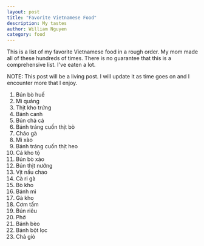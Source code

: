 ```yaml
---
layout: post
title: "Favorite Vietnamese Food"
description: My tastes
author: William Nguyen
category: food
---
```


This is a list of my favorite Vietnamese food in a rough order. My mom made all of these hundreds of times. There is no guarantee that this is a comprehensive list. I've eaten a lot.

NOTE: This post will be a living post. I will update it as time goes on and I encounter more that I enjoy.

1. Bún bò huế 
2. Mì quảng 
3. Thịt kho trứng 
4. Bánh canh 
5. Bún chả cá 
6. Bánh tráng cuốn thịt bò 
7. Cháo gà 
8. Mì xào 
9. Bánh tráng cuốn thịt heo 
10. Cá kho tộ 
11. Bún bò xào 
12. Bún thịt nướng 
13. Vịt nấu chao 
14. Cà ri gà 
15. Bò kho 
16. Bánh mì 
17. Gà kho 
18. Cơm tấm 
19. Bún riêu 
20. Phở 
21. Bánh bèo 
22. Bánh bột lọc
23. Chả giò 